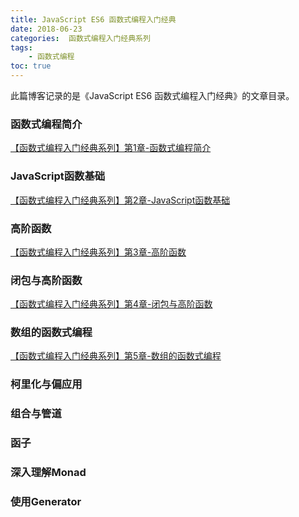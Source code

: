 ```yaml
---
title: JavaScript ES6 函数式编程入门经典
date: 2018-06-23
categories:  函数式编程入门经典系列
tags:
    - 函数式编程
toc: true
---
```

此篇博客记录的是《JavaScript ES6 函数式编程入门经典》的文章目录。

<!--more-->

### 函数式编程简介
[【函数式编程入门经典系列】第1章-函数式编程简介](https://wang-qingqing.github.io/2018/07/21/%E3%80%90%E5%87%BD%E6%95%B0%E5%BC%8F%E7%BC%96%E7%A8%8B%E5%85%A5%E9%97%A8%E7%BB%8F%E5%85%B8%E7%B3%BB%E5%88%97%E3%80%91%E7%AC%AC1%E7%AB%A0-%E5%87%BD%E6%95%B0%E5%BC%8F%E7%BC%96%E7%A8%8B%E7%AE%80%E4%BB%8B/)

### JavaScript函数基础
[【函数式编程入门经典系列】第2章-JavaScript函数基础](https://wang-qingqing.github.io/2018/07/22/%E3%80%90%E5%87%BD%E6%95%B0%E5%BC%8F%E7%BC%96%E7%A8%8B%E5%85%A5%E9%97%A8%E7%BB%8F%E5%85%B8%E7%B3%BB%E5%88%97%E3%80%91%E7%AC%AC2%E7%AB%A0-JavaScript%E5%87%BD%E6%95%B0%E5%9F%BA%E7%A1%80/)

### 高阶函数
[【函数式编程入门经典系列】第3章-高阶函数](https://wang-qingqing.github.io/2018/07/28/%E3%80%90%E5%87%BD%E6%95%B0%E5%BC%8F%E7%BC%96%E7%A8%8B%E5%85%A5%E9%97%A8%E7%BB%8F%E5%85%B8%E7%B3%BB%E5%88%97%E3%80%91%E7%AC%AC3%E7%AB%A0-%E9%AB%98%E9%98%B6%E5%87%BD%E6%95%B0/)

### 闭包与高阶函数
[【函数式编程入门经典系列】第4章-闭包与高阶函数](https://wang-qingqing.github.io/2018/07/29/%E3%80%90%E5%87%BD%E6%95%B0%E5%BC%8F%E7%BC%96%E7%A8%8B%E5%85%A5%E9%97%A8%E7%BB%8F%E5%85%B8%E7%B3%BB%E5%88%97%E3%80%91%E7%AC%AC4%E7%AB%A0-%E9%97%AD%E5%8C%85%E4%B8%8E%E9%AB%98%E9%98%B6%E5%87%BD%E6%95%B0/)

### 数组的函数式编程
[【函数式编程入门经典系列】第5章-数组的函数式编程](https://wang-qingqing.github.io/2018/08/04/%E3%80%90%E5%87%BD%E6%95%B0%E5%BC%8F%E7%BC%96%E7%A8%8B%E5%85%A5%E9%97%A8%E7%BB%8F%E5%85%B8%E7%B3%BB%E5%88%97%E3%80%91%E7%AC%AC5%E7%AB%A0-%E6%95%B0%E7%BB%84%E7%9A%84%E5%87%BD%E6%95%B0%E5%BC%8F%E7%BC%96%E7%A8%8B/)

### 柯里化与偏应用

### 组合与管道

### 函子

### 深入理解Monad

### 使用Generator

